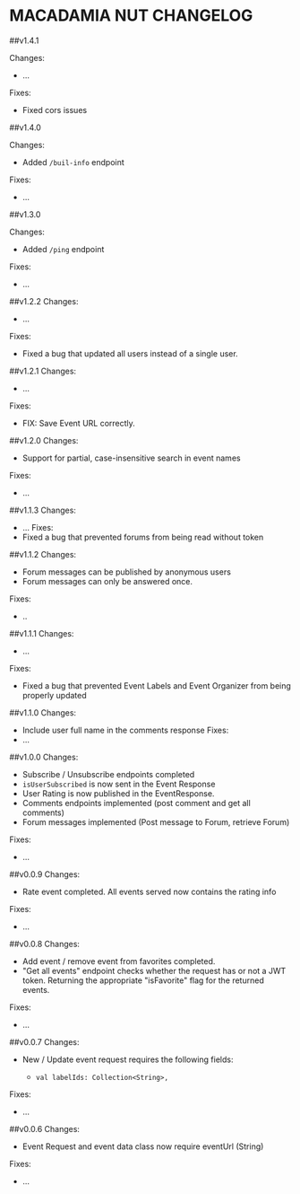 # MACADAMIA NUT CHANGELOG

##v1.4.1

Changes:
- ...

Fixes:
- Fixed cors issues

##v1.4.0

Changes:
- Added `/buil-info` endpoint

Fixes:
- ...

##v1.3.0

Changes:
- Added `/ping` endpoint

Fixes:
- ...


##v1.2.2
Changes:
- ...

Fixes:
- Fixed a bug that updated all users instead of a single user.


##v1.2.1
Changes:
- ...

Fixes:
- FIX: Save Event URL correctly. 

##v1.2.0
Changes:
- Support for partial, case-insensitive search in event names

Fixes:
- ...

##v1.1.3
Changes:
- ...
Fixes:
- Fixed a bug that prevented forums from being read without token

##v1.1.2
Changes:
- Forum messages can be published by anonymous users
- Forum messages can only be answered once.

Fixes:
- ..


##v1.1.1
Changes:
- ...

Fixes:
- Fixed a bug that prevented Event Labels and Event Organizer from being properly updated

##v1.1.0
Changes:
- Include user full name in the comments response
Fixes:
- ...

##v1.0.0
Changes:
- Subscribe / Unsubscribe endpoints completed
- `isUserSubscribed` is now sent in the Event Response
- User Rating is now published in the EventResponse.
- Comments endpoints implemented (post comment and get all comments)
- Forum messages implemented (Post message to Forum, retrieve Forum)

Fixes:
- ...

##v0.0.9
Changes:
- Rate event completed. All events served now contains the rating info 

Fixes:
- ...


##v0.0.8
Changes:
- Add event / remove event from favorites completed.
- "Get all events" endpoint checks whether the request has or not a JWT token. Returning the appropriate "isFavorite" flag for the returned events.  

Fixes:
- ...


##v0.0.7
Changes:
- New / Update event request requires the following fields:
  -     val labelIds: Collection<String>,

Fixes:
- ...

##v0.0.6
Changes:
- Event Request and event data class now require eventUrl (String)

Fixes:
- ...